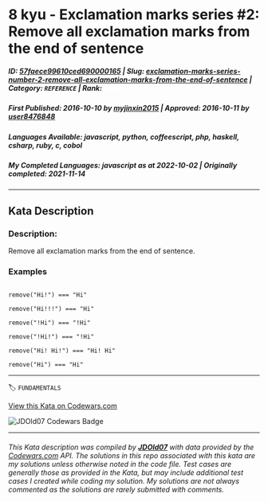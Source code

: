 # 8 kyu - Exclamation marks series #2: Remove all exclamation marks from the end of sentence

##### **ID**: [57faece99610ced690000165](https://www.codewars.com/kata/57faece99610ced690000165) | **Slug**: [exclamation-marks-series-number-2-remove-all-exclamation-marks-from-the-end-of-sentence](https://www.codewars.com/kata/57faece99610ced690000165) | **Category**: `REFERENCE` | **Rank**: <span style="color:white">8 kyu</span>

##### **First Published**: 2016-10-10 ***by*** [myjinxin2015](https://www.codewars.com/users/myjinxin2015) | **Approved**: 2016-10-11 ***by*** [user8476848](https://www.codewars.com/users/user8476848)

##### **Languages Available**: javascript, python, coffeescript, php, haskell, csharp, ruby, c, cobol

##### **My Completed Languages**: javascript ***as at*** 2022-10-02 | **Originally completed**: 2021-11-14

---

## Kata Description


### Description:



 Remove all exclamation marks from the end of sentence.



### Examples



```

remove("Hi!") === "Hi"

remove("Hi!!!") === "Hi"

remove("!Hi") === "!Hi"

remove("!Hi!") === "!Hi"

remove("Hi! Hi!") === "Hi! Hi"

remove("Hi") === "Hi"

```



---


🏷 `FUNDAMENTALS`


[View this Kata on Codewars.com](https://www.codewars.com/kata/57faece99610ced690000165)

![](https://www.codewars.com/users/jdold07/badges/large "JDOld07 Codewars Badge")

---

###### *This Kata description was compiled by [**JDOld07**](https://tpstech.dev) with data provided by the [Codewars.com](https://www.codewars.com) API.  The solutions in this repo associated with this kata are my solutions unless otherwise noted in the code file.  Test cases are generally those as provided in the Kata, but may include additional test cases I created while coding my solution.  My solutions are not always commented as the solutions are rarely submitted with comments.*
